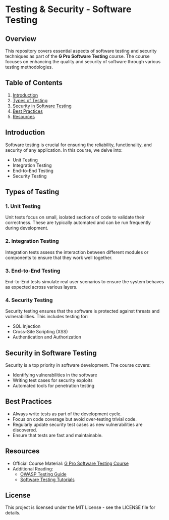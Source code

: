# Testing & Security - Software Testing

## Overview
This repository covers essential aspects of software testing and security techniques as part of the **G Pro Software Testing** course. The course focuses on enhancing the quality and security of software through various testing methodologies.

## Table of Contents
1. [Introduction](#introduction)
2. [Types of Testing](#types-of-testing)
3. [Security in Software Testing](#security-in-software-testing)
4. [Best Practices](#best-practices)
5. [Resources](#resources)

## Introduction
Software testing is crucial for ensuring the reliability, functionality, and security of any application. In this course, we delve into:
- Unit Testing
- Integration Testing
- End-to-End Testing
- Security Testing

## Types of Testing
### 1. Unit Testing
Unit tests focus on small, isolated sections of code to validate their correctness. These are typically automated and can be run frequently during development.

### 2. Integration Testing
Integration tests assess the interaction between different modules or components to ensure that they work well together.

### 3. End-to-End Testing
End-to-End tests simulate real user scenarios to ensure the system behaves as expected across various layers.

### 4. Security Testing
Security testing ensures that the software is protected against threats and vulnerabilities. This includes testing for:
- SQL Injection
- Cross-Site Scripting (XSS)
- Authentication and Authorization

## Security in Software Testing
Security is a top priority in software development. The course covers:
- Identifying vulnerabilities in the software
- Writing test cases for security exploits
- Automated tools for penetration testing

## Best Practices
- Always write tests as part of the development cycle.
- Focus on code coverage but avoid over-testing trivial code.
- Regularly update security test cases as new vulnerabilities are discovered.
- Ensure that tests are fast and maintainable.

## Resources
- Official Course Material: [G Pro Software Testing Course](https://apwt.gitbook.io/g-pro-software-testing)
- Additional Reading:
  - [OWASP Testing Guide](https://owasp.org/www-project-web-security-testing-guide/)
  - [Software Testing Tutorials](https://www.guru99.com/software-testing.html)
  
## License
This project is licensed under the MIT License - see the LICENSE file for details.
